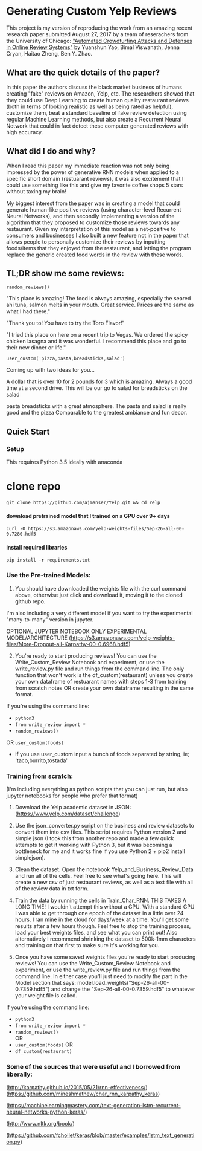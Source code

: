 # Generating Custom Yelp Reviews
This project is my version of reproducing the work from an amazing recent research paper submitted August 27, 2017 by a team of reserachers from the University of Chicago:
["Automated Crowdturfing Attacks and Defenses in Online Review Systems"](https://arxiv.org/abs/1708.08151) by Yuanshun Yao, Bimal Viswanath, Jenna Cryan, Haitao Zheng, Ben Y. Zhao.

## What are the quick details of the paper?
In this paper the authors discuss the black market business of humans creating "fake" reviews on Amazon, Yelp, etc.  The researchers showed that they could use Deep Learning to create human quality restaurant reviews (both in terms of looking realistic as well as being rated as helpful), customize them, beat a standard baseline of fake review detection using regular Machine Learning methods, but also create a Recurrent Neural Network that could in fact detect these computer generated reviews with high accuracy. 

## What did I do and why?
When I read this paper my immediate reaction was not only being impressed by the power of generative RNN models when applied to a specific short domain (restuarant reviews), it was also excitement that I could use something like this and give my favorite coffee shops 5 stars without taxing my brain!

My biggest interest from the paper was in creating a model that could generate human-like positive reviews (using character-level Recurrent Neural Networks), and then secondly implementing a version of the algorithm that they proposed to customize those reviews towards any restaurant.  Given my interpretation of this model as a net-positive to consumers and businesses I also built a new feature not in the paper that allows people to personally customize their reviews by inputting foods/items that they enjoyed from the restaurant, and letting the program replace the generic created food words in the review with these words.

## TL;DR show me some reviews:
`random_reviews()`

"This place is amazing! The food is always amazing, especially the seared ahi tuna, salmon melts in your mouth. Great service. Prices are the same as what I had there."

"Thank you to! You have to try the Toro Flavor!"

"<SOR>I tried this place on here on a recent trip to Vegas. We ordered the spicy chicken lasagna and it was wonderful.  I recommend this place and go to their new dinner or life.<EOR>"

`user_custom('pizza,pasta,breadsticks,salad')`

Coming up with two ideas for you...

A dollar that is over 10 for 2 pounds for 3 which is amazing. Always a good time at a second drive. This will be our go to salad for breadsticks on the salad 

pasta breadsticks with a great atmosphere. The pasta and salad is really good and the pizza Comparable to the greatest ambiance and fun decor. 


## Quick Start

### Setup
This requires Python 3.5 ideally with anaconda
# clone repo
`git clone https://github.com/ajmanser/Yelp.git && cd Yelp`

#### download pretrained model that I trained on a GPU over 9+ days
`curl -O https://s3.amazonaws.com/yelp-weights-files/Sep-26-all-00-0.7280.hdf5`
#### install required libraries
`pip install -r requirements.txt`

### Use the Pre-trained Models:
1.  You should have downloaded the weights file with the curl command above, otherwise just click and download it, moving it to the cloned github repo.  

I'm also including a very different model if you want to try the experimental "many-to-many" version in jupyter.

OPTIONAL JUPYTER NOTEBOOK ONLY EXPERIMENTAL MODEL/ARCHITECTURE
(https://s3.amazonaws.com/yelp-weights-files/More-Dropout-all-Karpathy-00-0.6968.hdf5)


2.  You're ready to start producing reviews!  You can use the Write_Custom_Review Notebook and experiment, or use the write_review.py file and run things from the command line.  The only function that won't work is the df_custom(restaurant) unless you create your own dataframe of restuarant names with steps 1-3 from training from scratch notes OR create your own dataframe resulting in the same format. 

If you're using the command line:
* `python3`
* `from write_review import *`
* `random_reviews()`

OR 
`user_custom(foods)`
* if you use user_custom input a bunch of foods separated by string, ie; 'taco,burrito,tostada'


### Training from scratch:
(I'm including everything as python scripts that you can just run, but also jupyter notebooks for people who prefer that format)

1.  Download the Yelp academic dataset in JSON:
(https://www.yelp.com/dataset/challenge)

2.  Use the json_converter.py script on the business and review datasets to convert them into csv files.  This script requires Python version 2 and simple json (I took this from another repo and made a few quick attempts to get it working with Python 3, but it was becoming a bottleneck for me and it works fine if you use Python 2 + pip2 install simplejson).

3.  Clean the dataset.  Open the notebook Yelp_and_Business_Review_Data and run all of the cells.  Feel free to see what's going here.  This will create a new csv of just restaurant reviews, as well as a text file with all of the review data in txt form.

4.  Train the data by running the cells in Train_Char_RNN.  THIS TAKES A LONG TIME!  I wouldn't attempt this without a GPU.  With a standard GPU I was able to get through one epoch of the dataset in a little over 24 hours.  I ran mine in the cloud for days/week at a time.  You'll get some results after a few hours though.  Feel free to stop the training process, load your best weights files, and see what you can print out!  Also alternatively I recommend shrinking the dataset to 500k-1mm characters and training on that first to make sure it's working for you.

5.  Once you have some saved weights files you're ready to start producing reviews!  You can use the Write_Custom_Review Notebook and experiment, or use the write_review.py file and run things from the command line.  In either case you'll just need to modify the part in the Model section that says: model.load_weights("Sep-26-all-00-0.7359.hdf5") and change the "Sep-26-all-00-0.7359.hdf5" to whatever your weight file is called.

If you're using the command line:
*  `python3`
*  `from write_review import *`
*  `random_reviews()`  
OR 
* `user_custom(foods)` 
OR 
* `df_custom(restaurant)` 


### Some of the sources that were useful and I borrowed from liberally:
(http://karpathy.github.io/2015/05/21/rnn-effectiveness/)
(https://github.com/mineshmathew/char_rnn_karpathy_keras)

(https://machinelearningmastery.com/text-generation-lstm-recurrent-neural-networks-python-keras/)

(http://www.nltk.org/book/)

(https://github.com/fchollet/keras/blob/master/examples/lstm_text_generation.py)

